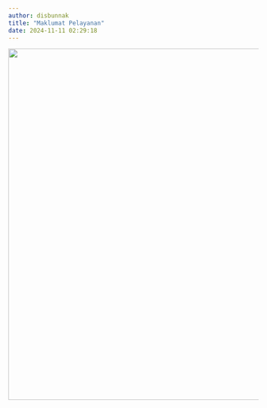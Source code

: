 ```yaml
---
author: disbunnak
title: "Maklumat Pelayanan"
date: 2024-11-11 02:29:18
---
```

<p><img src="/images/bpb6NLWcMbGZoy39etk7.jpg" width="1000" height="707" alt="" style="display: block; margin-left: auto; margin-right: auto;" /></p>